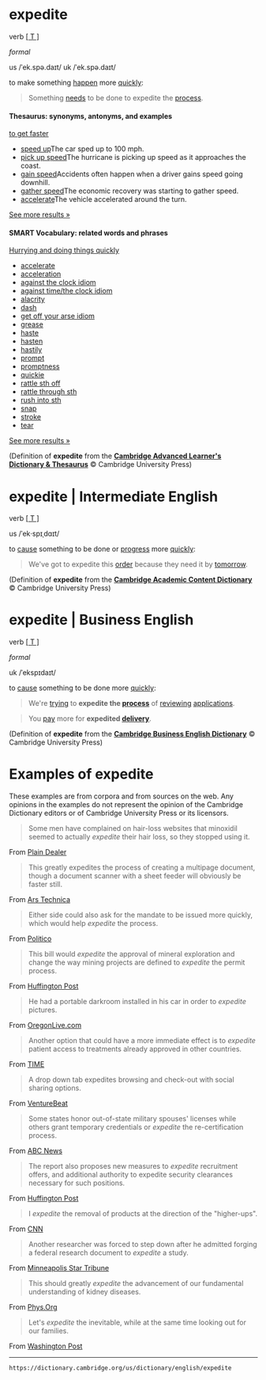 # expedite

verb [\[ T \]](https://dictionary.cambridge.org/us/help/codes.html)

*formal*

us /ˈek.spə.daɪt/
uk /ˈek.spə.daɪt/

to make something [happen](https://dictionary.cambridge.org/us/dictionary/english/happen "happen") more [quickly](https://dictionary.cambridge.org/us/dictionary/english/quick "quickly"):

>Something [needs](https://dictionary.cambridge.org/us/dictionary/english/needs "needs") to be done to expedite the [process](https://dictionary.cambridge.org/us/dictionary/english/process "process").

#### Thesaurus: synonyms, antonyms, and examples

[to get faster](https://dictionary.cambridge.org/us/thesaurus/articles/to-get-faster)

-   [speed up](https://dictionary.cambridge.org/us/thesaurus/speed-up)The car sped up to 100 mph.
-   [pick up speed](https://dictionary.cambridge.org/us/thesaurus/pick-up-speed)The hurricane is picking up speed as it approaches the coast.
-   [gain speed](https://dictionary.cambridge.org/us/thesaurus/gain-speed)Accidents often happen when a driver gains speed going downhill.
-   [gather speed](https://dictionary.cambridge.org/us/thesaurus/gather-speed)The economic recovery was starting to gather speed.
-   [accelerate](https://dictionary.cambridge.org/us/thesaurus/accelerate)The vehicle accelerated around the turn.

[See more results »](https://dictionary.cambridge.org/us/thesaurus/articles/to-get-faster "See how to use these synonyms and their opposites.")

#### SMART Vocabulary: related words and phrases

[Hurrying and doing things quickly](https://dictionary.cambridge.org/us/topics/doing-and-achieving/hurrying-and-doing-things-quickly/ "Words and phrases related to expedite in the topic Hurrying and doing things quickly")

-   [accelerate]( https://dictionary.cambridge.org/us/dictionary/english/accelerate?topic=hurrying-and-doing-things-quickly  "accelerate")
-   [acceleration]( https://dictionary.cambridge.org/us/dictionary/english/acceleration?topic=hurrying-and-doing-things-quickly  "acceleration")
-   [against the clock idiom]( https://dictionary.cambridge.org/us/dictionary/english/against-the-clock?topic=hurrying-and-doing-things-quickly  "against the clock idiom")
-   [against time/the clock idiom]( https://dictionary.cambridge.org/us/dictionary/english/against-time-the-clock?topic=hurrying-and-doing-things-quickly  "against time/the clock idiom")
-   [alacrity]( https://dictionary.cambridge.org/us/dictionary/english/alacrity?topic=hurrying-and-doing-things-quickly  "alacrity")
-   [dash]( https://dictionary.cambridge.org/us/dictionary/english/dash?topic=hurrying-and-doing-things-quickly  "dash")
-   [get off your arse idiom]( https://dictionary.cambridge.org/us/dictionary/english/get-off-your-arse?topic=hurrying-and-doing-things-quickly  "get off your arse idiom")
-   [grease]( https://dictionary.cambridge.org/us/dictionary/english/grease?topic=hurrying-and-doing-things-quickly  "grease")
-   [haste]( https://dictionary.cambridge.org/us/dictionary/english/haste?topic=hurrying-and-doing-things-quickly  "haste")
-   [hasten]( https://dictionary.cambridge.org/us/dictionary/english/hasten?topic=hurrying-and-doing-things-quickly  "hasten")
-   [hastily]( https://dictionary.cambridge.org/us/dictionary/english/hastily?topic=hurrying-and-doing-things-quickly  "hastily")
-   [prompt]( https://dictionary.cambridge.org/us/dictionary/english/prompt?topic=hurrying-and-doing-things-quickly  "prompt")
-   [promptness]( https://dictionary.cambridge.org/us/dictionary/english/promptness?topic=hurrying-and-doing-things-quickly  "promptness")
-   [quickie]( https://dictionary.cambridge.org/us/dictionary/english/quickie?topic=hurrying-and-doing-things-quickly  "quickie")
-   [rattle sth off]( https://dictionary.cambridge.org/us/dictionary/english/rattle-sth-off?topic=hurrying-and-doing-things-quickly  "rattle sth off")
-   [rattle through sth]( https://dictionary.cambridge.org/us/dictionary/english/rattle-through-sth?topic=hurrying-and-doing-things-quickly  "rattle through sth")
-   [rush into sth]( https://dictionary.cambridge.org/us/dictionary/english/rush-into-sth?topic=hurrying-and-doing-things-quickly  "rush into sth")
-   [snap]( https://dictionary.cambridge.org/us/dictionary/english/snap?topic=hurrying-and-doing-things-quickly  "snap")
-   [stroke]( https://dictionary.cambridge.org/us/dictionary/english/stroke?topic=hurrying-and-doing-things-quickly  "stroke")
-   [tear]( https://dictionary.cambridge.org/us/dictionary/english/tear?topic=hurrying-and-doing-things-quickly  "tear")

[See more results »](https://dictionary.cambridge.org/us/topics/doing-and-achieving/hurrying-and-doing-things-quickly/ "Words and phrases related to expedite in the topic Hurrying and doing things quickly")

(Definition of **expedite** from the [**Cambridge Advanced Learner's Dictionary & Thesaurus**](https://dictionary.cambridge.org/us/dictionary/english/ "Cambridge Advanced Learner's Dictionary & Thesaurus") © Cambridge University Press)

# **expedite** | Intermediate English

verb [\[ T \]](https://dictionary.cambridge.org/us/help/codes.html)

us /ˈek‧spɪˌdɑɪt/

to [cause](https://dictionary.cambridge.org/us/dictionary/english/cause "cause") something to be done or [progress](https://dictionary.cambridge.org/us/dictionary/english/progress "progress") more [quickly](https://dictionary.cambridge.org/us/dictionary/english/quick "quickly"):

>We've got to expedite this [order](https://dictionary.cambridge.org/us/dictionary/english/order "order") because they need it by [tomorrow](https://dictionary.cambridge.org/us/dictionary/english/tomorrow "tomorrow").

(Definition of **expedite** from the [**Cambridge Academic Content Dictionary**](https://dictionary.cambridge.org/us/dictionary/english/ "Cambridge Academic Content Dictionary") © Cambridge University Press)

# **expedite** | Business English

verb [\[ T \]](https://dictionary.cambridge.org/us/help/codes.html)

*formal*

uk /ˈekspɪdaɪt/

to [cause](https://dictionary.cambridge.org/us/dictionary/english/cause "cause") something to be done more [quickly](https://dictionary.cambridge.org/us/dictionary/english/quick "quickly"):

>We're [trying](https://dictionary.cambridge.org/us/dictionary/english/trying "trying") to **expedite the [process](https://dictionary.cambridge.org/us/dictionary/english/process "process")** of [reviewing](https://dictionary.cambridge.org/us/dictionary/english/review "reviewing") [applications](https://dictionary.cambridge.org/us/dictionary/english/application "applications").

>You [pay](https://dictionary.cambridge.org/us/dictionary/english/pay "pay") more for **expedited [delivery](https://dictionary.cambridge.org/us/dictionary/english/delivery "delivery")**.

(Definition of **expedite** from the [**Cambridge Business English Dictionary**](https://dictionary.cambridge.org/us/dictionary/english/ "Cambridge Business English Dictionary") © Cambridge University Press)

# Examples of expedite
These examples are from corpora and from sources on the web. Any opinions in the examples do not represent the opinion of the Cambridge Dictionary editors or of Cambridge University Press or its licensors.

>Some men have complained on hair-loss websites that minoxidil seemed to actually *expedite* their hair loss, so they stopped using it.

From [Plain Dealer](http://www.cleveland.com/healthfit/index.ssf/2012/10/hair_loss_is_it_your_age_hormo.html)

>This greatly expedites the process of creating a multipage document, though a document scanner with a sheet feeder will obviously be faster still.

From [Ars Technica](http://arstechnica.com/information-technology/2012/09/the-power-of-two-use-your-phone-as-a-document-scanner/)

>Either side could also ask for the mandate to be issued more quickly, which would help *expedite* the process.

From [Politico](http://www.politico.com/story/2016/05/immigration-trump-deportations-dreamers-223658)  

>This bill would *expedite* the approval of mineral exploration and change the way mining projects are defined to *expedite* the permit process.

From [Huffington Post](http://www.huffingtonpost.com/2012/07/24/republican-jobs-bills_n_1687647.html)  

>He had a portable darkroom installed in his car in order to *expedite* pictures.

From [OregonLive.com](http://www.oregonlive.com/art/index.ssf/2010/07/review_weegee_at_the_universit.html)  

>Another option that could have a more immediate effect is to *expedite* patient access to treatments already approved in other countries.

From [TIME](http://time.com/4482179/sen-rand-paul-epipen-scandal/)  

>A drop down tab expedites browsing and check-out with social sharing options.

From [VentureBeat](http://venturebeat.com/2011/08/04/rentcycle-andreessen-horowitz/)  

>Some states honor out-of-state military spouses' licenses while others grant temporary credentials or *expedite* the re-certification process.

From [ABC News](http://abcnews.go.com/Politics/90-military-wives-jobless-underemployed-acceptable/story?id=22720559)  

>The report also proposes new measures to *expedite* recruitment offers, and additional authority to expedite security clearances necessary for such positions.

From [Huffington Post](http://www.huffingtonpost.com/2012/10/25/citing-shortfall-in-quali_n_2017331.html)  

>I *expedite* the removal of products at the direction of the "higher-ups".

From [CNN](http://thechart.blogs.cnn.com/2011/06/28/dangerous-drop-side-cribs-no-longer-for-sale/)  

>Another researcher was forced to step down after he admitted forging a federal research document to *expedite* a study.

From [Minneapolis Star Tribune](http://www.startribune.com/auditor-plans-second-review-of-u-of-m-psychiatry-ethics-problems/372168871/)  

>This should greatly *expedite* the advancement of our fundamental understanding of kidney diseases.

From [Phys.Org](http://phys.org/news/2016-04-gold-nanoparticles-kidney-disease.html)  

>Let's *expedite* the inevitable, while at the same time looking out for our families.

From [Washington Post](http://voices.washingtonpost.com/44/2010/04/obamas-17-minute-2500-word-res.html)

---
`https://dictionary.cambridge.org/us/dictionary/english/expedite`